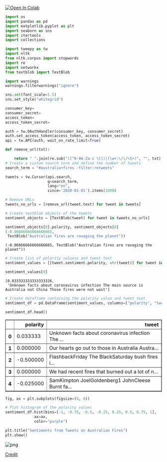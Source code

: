 <a href="https://colab.research.google.com/github/lahorekid/ufo/blob/master/Twitter.ipynb" target="_parent"><img src="https://colab.research.google.com/assets/colab-badge.svg" alt="Open In Colab"/></a>


```python
import os
import pandas as pd
import matplotlib.pyplot as plt
import seaborn as sns
import itertools
import collections

import tweepy as tw
import nltk
from nltk.corpus import stopwords
import re
import networkx
from textblob import TextBlob

import warnings
warnings.filterwarnings("ignore")

sns.set(font_scale=1.5)
sns.set_style("whitegrid")
```


```python
consumer_key= 
consumer_secret= 
access_token= 
access_token_secret= 
```


```python
auth = tw.OAuthHandler(consumer_key, consumer_secret)
auth.set_access_token(access_token, access_token_secret)
api = tw.API(auth, wait_on_rate_limit=True)
```


```python
def remove_url(txt):

    return " ".join(re.sub("([^0-9A-Za-z \t])|(\w+:\/\/\S+)", "", txt).split())
# Create a custom search term and define the number of tweets
search_term = "#australia+fires -filter:retweets"

tweets = tw.Cursor(api.search,
                   q=search_term,
                   lang="en",
                   since='2020-01-01').items(1000)

# Remove URLs
tweets_no_urls = [remove_url(tweet.text) for tweet in tweets]
```


```python
# Create textblob objects of the tweets
sentiment_objects = [TextBlob(tweet) for tweet in tweets_no_urls]

sentiment_objects[0].polarity, sentiment_objects[0]
(-0.06666666666666665,
 TextBlob("Australian fires are ravaging the planet"))
```




    (-0.06666666666666665, TextBlob("Australian fires are ravaging the planet"))




```python
# Create list of polarity valuesx and tweet text
sentiment_values = [[tweet.sentiment.polarity, str(tweet)] for tweet in sentiment_objects]

sentiment_values[0]
```




    [0.033333333333333326,
     'Unknown facts about coronavirus infection The main source is Australia not China Those fires were not wast']




```python
# Create dataframe containing the polarity value and tweet text
sentiment_df = pd.DataFrame(sentiment_values, columns=["polarity", "tweet"])

sentiment_df.head()
```




<div>
<style scoped>
    .dataframe tbody tr th:only-of-type {
        vertical-align: middle;
    }

    .dataframe tbody tr th {
        vertical-align: top;
    }

    .dataframe thead th {
        text-align: right;
    }
</style>
<table border="1" class="dataframe">
  <thead>
    <tr style="text-align: right;">
      <th></th>
      <th>polarity</th>
      <th>tweet</th>
    </tr>
  </thead>
  <tbody>
    <tr>
      <th>0</th>
      <td>0.033333</td>
      <td>Unknown facts about coronavirus infection The ...</td>
    </tr>
    <tr>
      <th>1</th>
      <td>0.000000</td>
      <td>Our hearts go out to those in Australia Austra...</td>
    </tr>
    <tr>
      <th>2</th>
      <td>-0.500000</td>
      <td>FlashbackFriday The BlackSaturday bush fires i...</td>
    </tr>
    <tr>
      <th>3</th>
      <td>0.000000</td>
      <td>We had recent fires that burned out a lot of n...</td>
    </tr>
    <tr>
      <th>4</th>
      <td>-0.025000</td>
      <td>SamKimpton JoelGoldenberg1 JohnCleese Burnt fa...</td>
    </tr>
  </tbody>
</table>
</div>




```python
fig, ax = plt.subplots(figsize=(8, 6))

# Plot histogram of the polarity values
sentiment_df.hist(bins=[-1, -0.75, -0.5, -0.25, 0.25, 0.5, 0.75, 1],
             ax=ax,
             color="purple")

plt.title("Sentiments from Tweets on Australian Fires")
plt.show()
```


![png](output_8_0.png)


[Credit](https://www.earthdatascience.org/courses/earth-analytics-python/using-apis-natural-language-processing-twitter/analyze-tweet-sentiments-in-python/
)
